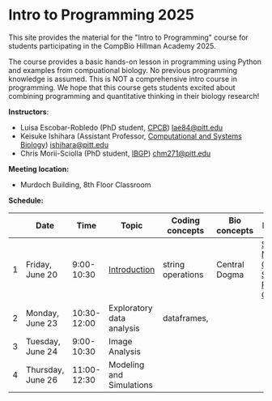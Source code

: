 # Intro to Programming 2025

This site provides the material for the "Intro to Programming" course for students participating in the CompBio Hillman Academy 2025.

The course provides a basic hands-on lesson in programming using Python and examples from compuational biology. No previous programming knowledge is assumed.
This is NOT a comprehensive intro course in programming.
We hope that this course gets students excited about combining programming and quantitative thinking in their biology research!

**Instructors**:

 -	Luisa Escobar-Robledo (PhD student, [CPCB](https://www.compbio.cmu.edu/)) lae84@pitt.edu
 - Keisuke Ishihara (Assistant Professor, [Computational and Systems Biology](https://www.csb.pitt.edu/)) ishihara@pitt.edu
 - Chris Morii-Sciolla (PhD student, [IBGP](https://www.gradbiomed.pitt.edu/)) chm271@pitt.edu

**Meeting location:**

 - Murdoch Building, 8th Floor Classroom

**Schedule:**

|      | Date              | Time        | Topic                     | Coding concepts                     | Bio concepts           | Materials              |
| ---- | ----------------- | ----------- | ------------------------- | ----------------------------------- | ---------------------- | ---------------------- |
| 1    | Friday, June 20   |  9:00-10:30 | [Introduction](https://docs.google.com/presentation/d/13wWQHa7vnYExp4SCAHlDV0BKdxTZ6izBxnbL-HkVYnE/edit?usp=sharing)              | string operations                   | Central Dogma|[Secret Message Challenge](https://colab.research.google.com/drive/1m0f4qn93E8r1pS6Ug0IKoRPkyc1jbAw6?usp=sharing) [Secret Protein Challenge](https://colab.research.google.com/drive/1yZtpqwkJkTEOqTntNuUsSTQMYTtr4zuL?usp=sharing)|
| 2    | Monday, June 23   | 10:30-12:00 | Exploratory data analysis | dataframes, | | |
| 3    | Tuesday, June 24  |  9:00-10:30 | Image Analysis            |  | | |
| 4    | Thursday, June 26 | 11:00-12:30 | Modeling and Simulations  |  | | |
